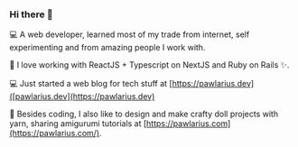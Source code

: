 ### Hi there 👋

💻 A web developer, learned most of my trade from internet, self experimenting and from amazing people I work with.

🌱 I love working with ReactJS + Typescript on NextJS and Ruby on Rails ✨.

💻 Just started a web blog for tech stuff at [https://pawlarius.dev]([pawlarius.dev](https://pawlarius.dev)

🧶 Besides coding, I also like to design and make crafty doll projects with yarn, sharing amigurumi tutorials at [https://pawlarius.com](https://pawlarius.com/).

<!--
**pawlarius/pawlarius** is a ✨ _special_ ✨ repository because its `README.md` (this file) appears on your GitHub profile.

Here are some ideas to get you started:

- 🔭 I’m currently working on ...
- 🌱 I’m currently learning ...
- 👯 I’m looking to collaborate on ...
- 🤔 I’m looking for help with ...
- 💬 Ask me about ...
- 📫 How to reach me: ...
- 😄 Pronouns: ...
- ⚡ Fun fact: ...
-->
